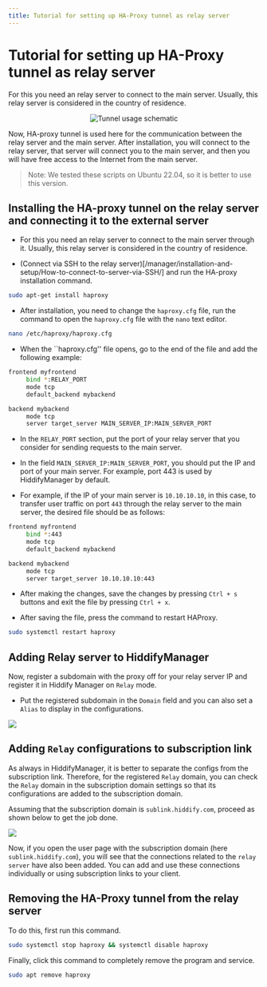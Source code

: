 ```yaml
---
title: Tutorial for setting up HA-Proxy tunnel as relay server
---
```


# Tutorial for setting up HA-Proxy tunnel as relay server

For this you need an relay server to connect to the main server. Usually, this relay server is considered in the country of residence.

<div align="center" markdown="1">
  
![Tunnel usage schematic](https://github.com/hiddify/hiddify.com/assets/125398461/1ac4e9e4-4529-4c79-8ff5-eb40e2efad54)
</div>

Now, HA-proxy tunnel is used here for the communication between the relay server and the main server. After installation, you will connect to the relay server, that server will connect you to the main server, and then you will have free access to the Internet from the main server.

> Note: We tested these scripts on Ubuntu 22.04, so it is better to use this version.

## Installing the HA-proxy tunnel on the relay server and connecting it to the external server

- For this you need an relay server to connect to the main server through it. Usually, this relay server is considered in the country of residence.

- (Connect via SSH to the relay server)[/manager/installation-and-setup/How-to-connect-to-server-via-SSH/] and run the HA-proxy installation command.

```bash
sudo apt-get install haproxy
```

- After installation, you need to change the `haproxy.cfg` file, run the command to open the `haproxy.cfg` file with the `nano` text editor.

```bash
nano /etc/haproxy/haproxy.cfg
```

- When the ``haproxy.cfg'' file opens, go to the end of the file and add the following example:

```bash
frontend myfrontend
     bind *:RELAY_PORT
     mode tcp
     default_backend mybackend

backend mybackend
     mode tcp
     server target_server MAIN_SERVER_IP:MAIN_SERVER_PORT
```

- In the `RELAY_PORT` section, put the port of your relay server that you consider for sending requests to the main server.

- In the field `MAIN_SERVER_IP:MAIN_SERVER_PORT`, you should put the IP and port of your main server. For example, port 443 is used by HiddifyManager by default.

- For example, if the IP of your main server is `10.10.10.10`, in this case, to transfer user traffic on port `443` through the relay server to the main server, the desired file should be as follows:

```bash
frontend myfrontend
     bind *:443
     mode tcp
     default_backend mybackend

backend mybackend
     mode tcp
     server target_server 10.10.10.10:443
```

- After making the changes, save the changes by pressing `Ctrl + s` buttons and exit the file by pressing `Ctrl + x`.

- After saving the file, press the command to restart HAProxy.

```bash
sudo systemctl restart haproxy
```
## Adding Relay server to HiddifyManager
Now, register a subdomain with the proxy off for your relay server IP and register it in Hiddify Manager on `Relay` mode.
- Put the registered subdomain in the `Domain` field and you can also set a `Alias` to display in the configurations.

<img src="https://github.com/hiddify/hiddify.com/assets/125398461/4c0ade4e-394c-4d52-8067-f15d1778c9ed">

## Adding `Relay` configurations to subscription link

As always in HiddifyManager, it is better to separate the configs from the subscription link. Therefore, for the registered `Relay` domain, you can check the `Relay` domain in the subscription domain settings so that its configurations are added to the subscription domain.

Assuming that the subscription domain is `sublink.hiddify.com`, proceed as shown below to get the job done.

<img src="https://github.com/hiddify/hiddify.com/assets/125398461/3661045d-ced7-4694-916f-6ef160c63230">

Now, if you open the user page with the subscription domain (here `sublink.hiddify.com`), you will see that the connections related to the `relay server` have also been added. You can add and use these connections individually or using subscription links to your client.

## Removing the HA-Proxy tunnel from the relay server

To do this, first run this command.
```bash
sudo systemctl stop haproxy && systemctl disable haproxy
````
Finally, click this command to completely remove the program and service.

```bash
sudo apt remove haproxy
```
